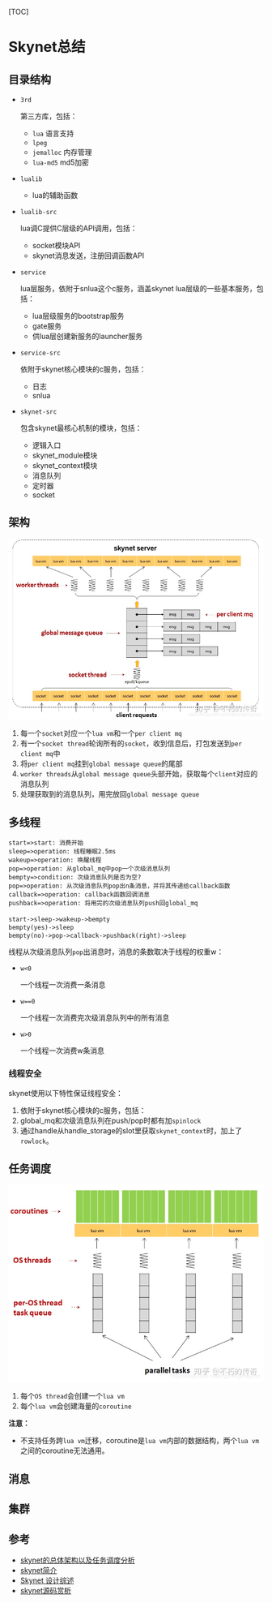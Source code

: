 [TOC]

# Skynet总结



## 目录结构

- `3rd`
  
    第三方库，包括：
    
    - `lua` 语言支持
    - `lpeg `
    - `jemalloc` 内存管理
    - `lua-md5` md5加密
    
- `lualib`

    - lua的辅助函数

- `lualib-src`

    lua调C提供C层级的API调用，包括：

    - socket模块API
    - skynet消息发送，注册回调函数API

- `service`

    lua层服务，依附于snlua这个c服务，涵盖skynet lua层级的一些基本服务，包括：

    - lua层级服务的bootstrap服务
    - gate服务
    - 供lua层创建新服务的launcher服务

- `service-src`

    依附于skynet核心模块的c服务，包括：

    - 日志
    - snlua

- `skynet-src`

    包含skynet最核心机制的模块，包括：
    
    - 逻辑入口
    - skynet_module模块
    - skynet_context模块
    - 消息队列
    - 定时器
    - socket



## 架构

![constructor](res/constructor.jpeg)

1. 每一个`socket`对应一个`lua vm`和一个`per client mq`
2. 有一个`socket thread`轮询所有的`socket`，收到信息后，打包发送到`per client mq`中
3. 将`per client mq`挂到`global message queue`的尾部
4. `worker threads`从`global message queue`头部开始，获取每个`client`对应的消息队列
5. 处理获取到的消息队列，用完放回`global message queue`



## 多线程

```flow
start=>start: 消费开始
sleep=>operation: 线程睡眠2.5ms
wakeup=>operation: 唤醒线程
pop=>operation: 从global_mq中pop一个次级消息队列
bempty=>condition: 次级消息队列是否为空?
pop=>operation: 从次级消息队列pop出n条消息，并将其传递给callback函数
callback=>operation: callback函数回调消息
pushback=>operation: 将用完的次级消息队列push回global_mq

start->sleep->wakeup->bempty
bempty(yes)->sleep
bempty(no)->pop->callback->pushback(right)->sleep
```

线程从次级消息队列`pop`出消息时，消息的条数取决于线程的权重w：

- `w<0`

  一个线程一次消费一条消息

- `w==0`

  一个线程一次消费完次级消息队列中的所有消息

- `w>0`

  一个线程一次消费w条消息

### 线程安全

skynet使用以下特性保证线程安全：

1. 依附于skynet核心模块的c服务，包括：
2. global_mq和次级消息队列在push/pop时都有加`spinlock`
3. 通过handle从handle_storage的slot里获取`skynet_context`时，加上了`rowlock`。



## 任务调度

![job_dispatch](res/job_dispatch.jpg)

1. 每个`OS thread`会创建一个`lua vm`
2. 每个`lua vm`会创建海量的`coroutine`

**注意：**

- 不支持任务跨`lua vm`迁移，coroutine是`lua vm`内部的数据结构，两个`lua vm`之间的coroutine无法通用。



## 消息




## 集群



## 参考

- [skynet的总体架构以及任务调度分析](https://zhuanlan.zhihu.com/p/339599579)
- [skynet简介](https://blog.csdn.net/o8413897/article/details/79044437)
- [Skynet 设计综述](https://blog.codingnow.com/2012/09/the_design_of_skynet.html)
- [skynet源码赏析](https://manistein.github.io/blog/post/server/skynet/skynet%E6%BA%90%E7%A0%81%E8%B5%8F%E6%9E%90/)

